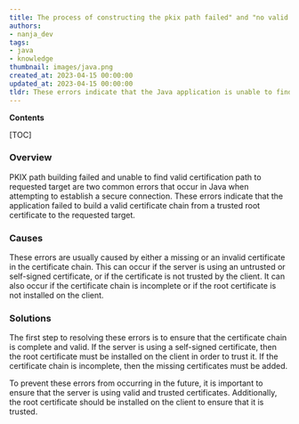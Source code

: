 ```yaml
---
title: The process of constructing the pkix path failed" and "no valid certificate chain could be found leading to the requested destination
authors:
- nanja_dev
tags:
- java
- knowledge
thumbnail: images/java.png
created_at: 2023-04-15 00:00:00
updated_at: 2023-04-15 00:00:00
tldr: These errors indicate that the Java application is unable to find a valid certificate chain for the requested target.
---
```


**Contents**

[TOC]

### Overview 
PKIX path building failed and unable to find valid certification path to requested target are two common errors that occur in Java when attempting to establish a secure connection. These errors indicate that the application failed to build a valid certificate chain from a trusted root certificate to the requested target.

### Causes 
These errors are usually caused by either a missing or an invalid certificate in the certificate chain. This can occur if the server is using an untrusted or self-signed certificate, or if the certificate is not trusted by the client. It can also occur if the certificate chain is incomplete or if the root certificate is not installed on the client.

### Solutions
The first step to resolving these errors is to ensure that the certificate chain is complete and valid. If the server is using a self-signed certificate, then the root certificate must be installed on the client in order to trust it. If the certificate chain is incomplete, then the missing certificates must be added.

To prevent these errors from occurring in the future, it is important to ensure that the server is using valid and trusted certificates. Additionally, the root certificate should be installed on the client to ensure that it is trusted.

